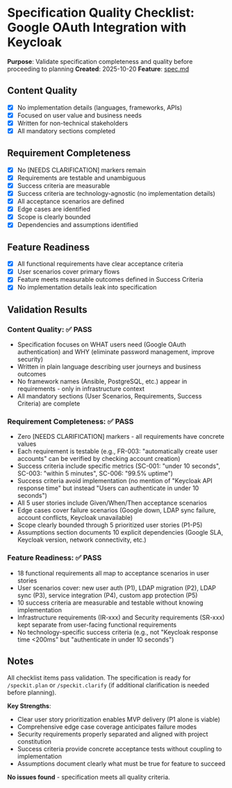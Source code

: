 # Specification Quality Checklist: Google OAuth Integration with Keycloak

**Purpose**: Validate specification completeness and quality before proceeding to planning
**Created**: 2025-10-20
**Feature**: [spec.md](../spec.md)

## Content Quality

- [x] No implementation details (languages, frameworks, APIs)
- [x] Focused on user value and business needs
- [x] Written for non-technical stakeholders
- [x] All mandatory sections completed

## Requirement Completeness

- [x] No [NEEDS CLARIFICATION] markers remain
- [x] Requirements are testable and unambiguous
- [x] Success criteria are measurable
- [x] Success criteria are technology-agnostic (no implementation details)
- [x] All acceptance scenarios are defined
- [x] Edge cases are identified
- [x] Scope is clearly bounded
- [x] Dependencies and assumptions identified

## Feature Readiness

- [x] All functional requirements have clear acceptance criteria
- [x] User scenarios cover primary flows
- [x] Feature meets measurable outcomes defined in Success Criteria
- [x] No implementation details leak into specification

## Validation Results

### Content Quality: ✅ PASS
- Specification focuses on WHAT users need (Google OAuth authentication) and WHY (eliminate password management, improve security)
- Written in plain language describing user journeys and business outcomes
- No framework names (Ansible, PostgreSQL, etc.) appear in requirements - only in infrastructure context
- All mandatory sections (User Scenarios, Requirements, Success Criteria) are complete

### Requirement Completeness: ✅ PASS
- Zero [NEEDS CLARIFICATION] markers - all requirements have concrete values
- Each requirement is testable (e.g., FR-003: "automatically create user accounts" can be verified by checking account creation)
- Success criteria include specific metrics (SC-001: "under 10 seconds", SC-003: "within 5 minutes", SC-006: "99.5% uptime")
- Success criteria avoid implementation (no mention of "Keycloak API response time" but instead "Users can authenticate in under 10 seconds")
- All 5 user stories include Given/When/Then acceptance scenarios
- Edge cases cover failure scenarios (Google down, LDAP sync failure, account conflicts, Keycloak unavailable)
- Scope clearly bounded through 5 prioritized user stories (P1-P5)
- Assumptions section documents 10 explicit dependencies (Google SLA, Keycloak version, network connectivity, etc.)

### Feature Readiness: ✅ PASS
- 18 functional requirements all map to acceptance scenarios in user stories
- User scenarios cover: new user auth (P1), LDAP migration (P2), LDAP sync (P3), service integration (P4), custom app protection (P5)
- 10 success criteria are measurable and testable without knowing implementation
- Infrastructure requirements (IR-xxx) and Security requirements (SR-xxx) kept separate from user-facing functional requirements
- No technology-specific success criteria (e.g., not "Keycloak response time <200ms" but "authenticate in under 10 seconds")

## Notes

All checklist items pass validation. The specification is ready for `/speckit.plan` or `/speckit.clarify` (if additional clarification is needed before planning).

**Key Strengths**:
- Clear user story prioritization enables MVP delivery (P1 alone is viable)
- Comprehensive edge case coverage anticipates failure modes
- Security requirements properly separated and aligned with project constitution
- Success criteria provide concrete acceptance tests without coupling to implementation
- Assumptions document clearly what must be true for feature to succeed

**No issues found** - specification meets all quality criteria.
